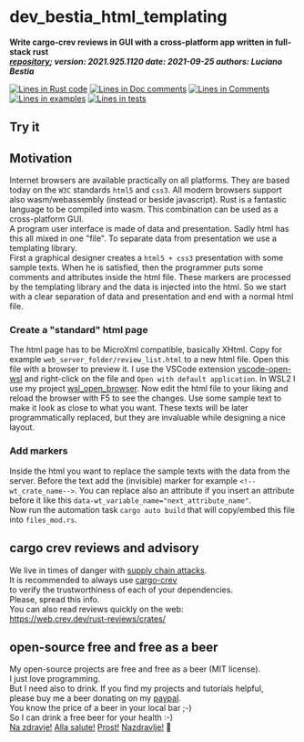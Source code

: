 [comment]: # (auto_md_to_doc_comments segment start A)

# dev_bestia_html_templating

[comment]: # (auto_cargo_toml_to_md start)

**Write cargo-crev reviews in GUI with a cross-platform app written in full-stack rust**  
***[repository](https://github.com/lucianobestia/dev_bestia_html_templating_workspace); version: 2021.925.1120  date: 2021-09-25 authors: Luciano Bestia***  

[comment]: # (auto_cargo_toml_to_md end)

[comment]: # (auto_lines_of_code start)
[![Lines in Rust code](https://img.shields.io/badge/Lines_in_Rust-17784-green.svg)](https://github.com/LucianoBestia/dev_bestia_html_templating_workspace/)
[![Lines in Doc comments](https://img.shields.io/badge/Lines_in_Doc_comments-266-blue.svg)](https://github.com/LucianoBestia/dev_bestia_html_templating_workspace/)
[![Lines in Comments](https://img.shields.io/badge/Lines_in_comments-137-purple.svg)](https://github.com/LucianoBestia/dev_bestia_html_templating_workspace/)
[![Lines in examples](https://img.shields.io/badge/Lines_in_examples-0-yellow.svg)](https://github.com/LucianoBestia/dev_bestia_html_templating_workspace/)
[![Lines in tests](https://img.shields.io/badge/Lines_in_tests-0-orange.svg)](https://github.com/LucianoBestia/dev_bestia_html_templating_workspace/)

[comment]: # (auto_lines_of_code end)

[comment]: # (auto_badges end)

[comment]: # (auto_badges end)

## Try it

## Motivation

Internet browsers are available practically on all platforms. They are based today on the `W3C` standards  `html5` and `css3`. All modern browsers support also wasm/webassembly (instead or beside javascript). Rust is a fantastic language to be compiled into wasm. This combination can be used as a cross-platform GUI.  
A program user interface is made of data and presentation. Sadly html has this all mixed in one "file". To separate data from presentation we use a templating library.  
First a graphical designer creates a `html5 + css3` presentation with some sample texts. When he is satisfied, then the programmer puts some comments and attributes inside the html file. These markers are processed by the templating library and the data is injected into the html. So we start with a clear separation of data and presentation and end with a normal html file.  

### Create a "standard" html page

The html page has to be MicroXml compatible, basically XHtml.  Copy for example `web_server_folder/review_list.html` to a new html file. Open this file with a browser to preview it. I use the VSCode extension [vscode-open-wsl](https://marketplace.visualstudio.com/items?itemName=NoThlnG.vscode-open-wsl) and right-click on the file and `Open with default application`. In WSL2 I use my project [wsl_open_browser](https://github.com/LucianoBestia/wsl_open_browser). Now edit the html file to your liking and reload the browser with F5 to see the changes. Use some sample text to make it look as close to what you want. These texts will be later programmatically replaced, but they are invaluable while designing a nice layout.

### Add markers

Inside the html you want to replace the sample texts with the data from the server. Before the text add the (invisible) marker for example `<!--wt_crate_name-->`. You can replace also an attribute if you insert an attribute before it like this `data-wt_variable_name="next_attribute_name"`.  
Now run the automation task `cargo auto build` that will copy/embed this file into `files_mod.rs`.  

## cargo crev reviews and advisory

We live in times of danger with [supply chain attacks](https://en.wikipedia.org/wiki/Supply_chain_attack).  
It is recommended to always use [cargo-crev](https://github.com/crev-dev/cargo-crev)  
to verify the trustworthiness of each of your dependencies.  
Please, spread this info.  
You can also read reviews quickly on the web:  
<https://web.crev.dev/rust-reviews/crates/>  

## open-source free and free as a beer

My open-source projects are free and free as a beer (MIT license).  
I just love programming.  
But I need also to drink. If you find my projects and tutorials helpful,  
please buy me a beer donating on my [paypal](https://www.paypal.com/paypalme/LucianoBestia).  
You know the price of a beer in your local bar ;-)  
So I can drink a free beer for your health :-)  
[Na zdravje!](https://translate.google.com/?hl=en&sl=sl&tl=en&text=Na%20zdravje&op=translate) [Alla salute!](https://dictionary.cambridge.org/dictionary/italian-english/alla-salute) [Prost!](https://dictionary.cambridge.org/dictionary/german-english/prost) [Nazdravlje!](https://matadornetwork.com/nights/how-to-say-cheers-in-50-languages/) 🍻

[comment]: # (auto_md_to_doc_comments segment end A)
